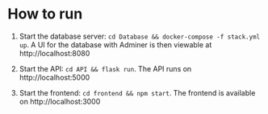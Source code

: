 # How to run



1. Start the database server: `cd Database && docker-compose -f stack.yml up`. A UI for the database with Adminer is then viewable at http://localhost:8080

2. Start the API: `cd API && flask run`. The API runs on http://localhost:5000

3. Start the frontend: `cd frontend && npm start`. The frontend is available on http://localhost:3000



